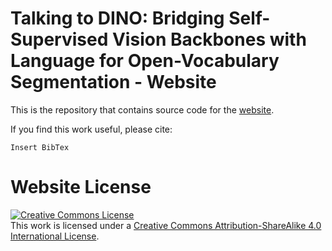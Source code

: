 # Talking to DINO: Bridging Self-Supervised Vision Backbones with Language for Open-Vocabulary Segmentation - Website

This is the repository that contains source code for the [website](https://lorebianchi98.github.io/Talk2DINO/).

If you find this work useful, please cite:
```
Insert BibTex
```

# Website License
<a rel="license" href="http://creativecommons.org/licenses/by-sa/4.0/"><img alt="Creative Commons License" style="border-width:0" src="https://i.creativecommons.org/l/by-sa/4.0/88x31.png" /></a><br />This work is licensed under a <a rel="license" href="http://creativecommons.org/licenses/by-sa/4.0/">Creative Commons Attribution-ShareAlike 4.0 International License</a>.
